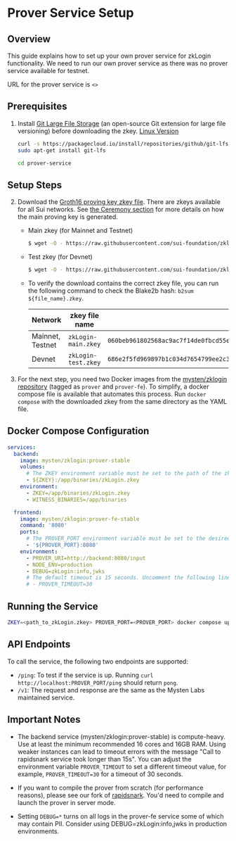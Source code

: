 # Prover Service Setup

## Overview

This guide explains how to set up your own prover service for zkLogin functionality. We need to run our own prover service as there was no prover service available for testnet.

URL for the prover service is `<>`

## Prerequisites

1. Install [Git Large File Storage](https://git-lfs.com/) (an open-source Git extension for large file versioning) before downloading the zkey.
   [Linux Version](https://github.com/git-lfs/git-lfs/blob/main/INSTALLING.md)
   ```bash
   curl -s https://packagecloud.io/install/repositories/github/git-lfs/script.deb.sh | sudo bash
   sudo apt-get install git-lfs

   cd prover-service
   ```

## Setup Steps

2. Download the [Groth16 proving key zkey file](https://docs.circom.io/getting-started/proving-circuits/). There are zkeys available for all Sui networks. See [the Ceremony section](#ceremony) for more details on how the main proving key is generated.

   - Main zkey (for Mainnet and Testnet)
     ```sh
     $ wget -O - https://raw.githubusercontent.com/sui-foundation/zklogin-ceremony-contributions/main/download-main-zkey.sh | bash
     ```
   - Test zkey (for Devnet)

     ```sh
     $ wget -O - https://raw.githubusercontent.com/sui-foundation/zklogin-ceremony-contributions/main/download-test-zkey.sh | bash
     ```

   - To verify the download contains the correct zkey file, you can run the following command to check the Blake2b hash: `b2sum ${file_name}.zkey`.

     | Network          | zkey file name      | Hash                                                                                                                               |
     | ---------------- | ------------------- | ---------------------------------------------------------------------------------------------------------------------------------- |
     | Mainnet, Testnet | `zkLogin-main.zkey` | `060beb961802568ac9ac7f14de0fbcd55e373e8f5ec7cc32189e26fb65700aa4e36f5604f868022c765e634d14ea1cd58bd4d79cef8f3cf9693510696bcbcbce` |
     | Devnet           | `zkLogin-test.zkey` | `686e2f5fd969897b1c034d7654799ee2c3952489814e4eaaf3d7e1bb539841047ae8ee5fdcdaca5f4ddd76abb5a8e8eb77b44b693a2ba9d4be57e94292b26ce2` |

3. For the next step, you need two Docker images from the [mysten/zklogin repository](https://hub.docker.com/repository/docker/mysten/zklogin/general) (tagged as `prover` and `prover-fe`). To simplify, a docker compose file is available that automates this process. Run `docker compose` with the downloaded zkey from the same directory as the YAML file.

## Docker Compose Configuration

```yaml
services:
  backend:
    image: mysten/zklogin:prover-stable
    volumes:
      # The ZKEY environment variable must be set to the path of the zkey file.
      - ${ZKEY}:/app/binaries/zkLogin.zkey
    environment:
      - ZKEY=/app/binaries/zkLogin.zkey
      - WITNESS_BINARIES=/app/binaries

  frontend:
    image: mysten/zklogin:prover-fe-stable
    command: '8080'
    ports:
      # The PROVER_PORT environment variable must be set to the desired port.
      - '${PROVER_PORT}:8080'
    environment:
      - PROVER_URI=http://backend:8080/input
      - NODE_ENV=production
      - DEBUG=zkLogin:info,jwks
      # The default timeout is 15 seconds. Uncomment the following line to change it.
      # - PROVER_TIMEOUT=30
```

## Running the Service

```bash
ZKEY=<path_to_zkLogin.zkey> PROVER_PORT=<PROVER_PORT> docker compose up
```

## API Endpoints

To call the service, the following two endpoints are supported:
- `/ping`: To test if the service is up. Running `curl http://localhost:PROVER_PORT/ping` should return `pong`.
- `/v1`: The request and response are the same as the Mysten Labs maintained service.

## Important Notes

- The backend service (mysten/zklogin:prover-stable) is compute-heavy. Use at least the minimum recommended 16 cores and 16GB RAM. Using weaker instances can lead to timeout errors with the message "Call to rapidsnark service took longer than 15s". You can adjust the environment variable `PROVER_TIMEOUT` to set a different timeout value, for example, `PROVER_TIMEOUT=30` for a timeout of 30 seconds.

- If you want to compile the prover from scratch (for performance reasons), please see our fork of [rapidsnark](https://github.com/MystenLabs/rapidsnark#compile-prover-in-server-mode). You'd need to compile and launch the prover in server mode.

- Setting `DEBUG=*` turns on all logs in the prover-fe service some of which may contain PII. Consider using DEBUG=zkLogin:info,jwks in production environments.